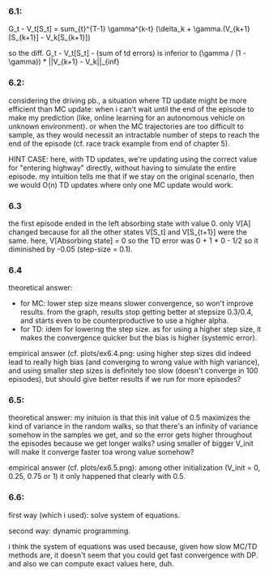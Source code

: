 ### 6.1:

G_t - V_t[S_t] = sum_{t}^{T-1} \gamma^{k-t} (\delta_k + \gamma.(V_{k+1}[S_{k+1}] - V_k[S_{k+1}])

so the diff. G_t - V_t[S_t] - (sum of td errors) is inferior to (\gamma / (1 - \gamma)) * ||V_{k+1} - V_k||_{inf}

### 6.2:

considering the driving pb., a situation where TD update might be more efficient than MC update: when i can't wait until the end of the episode to make my prediction (like, online learning for an autonomous vehicle on unknown environment). or when the MC trajectories are too difficult to sample, as they would necessit an intractable number of steps to reach the end of the episode (cf. race track example from end of chapter 5).

HINT CASE: here, with TD updates, we're updating using the correct value for "entering highway" directly, without having to simulate the entire episode. my intuition tells me that if we stay on the original scenario, then we would O(n) TD updates where only one MC update would work.

### 6.3

the first episode ended in the left absorbing state with value 0. only V[A] changed because for all the other states V[S_t] and V[S_{t+1}] were the same. here, V[Absorbing state] = 0 so the TD error was 0 + 1 * 0 - 1/2 so it diminished by -0.05 (step-size = 0.1).

### 6.4

theoretical answer:
- for MC: lower step size means slower convergence, so won't improve results. from the graph, results stop getting better at stepsize 0.3/0.4, and starts even to be counterproductive to use a higher alpha.
- for TD: idem for lowering the step size. as for using a higher step size, it makes the convergence quicker but the bias is higher (systemic error).

empirical answer (cf. plots/ex6.4.png: using higher step sizes did indeed lead to really high bias (and converging to wrong value with high variance), and using smaller step sizes is definitely too slow (doesn't converge in 100 episodes), but should give better results if we run for more episodes?

### 6.5:

theoretical answer: my inituion is that this init value of 0.5 maximizes the kind of variance in the random walks, so that there's an infinity of variance somehow in the samples we get, and so the error gets higher throughout the episodes because we get longer walks? using smaller of bigger V_init will make it converge faster toa wrong value somehow?

empirical answer (cf. plots/ex6.5.png): among other initialization (V_init = 0, 0.25, 0.75 or 1) it only happened that clearly with 0.5.

### 6.6:

first way (which i used): solve system of equations.

second way: dynamic programming.

i think the system of equations was used because, given how slow MC/TD methods are, it doesn't seem that you could get fast convergence with DP. and also we can compute exact values here, duh.
